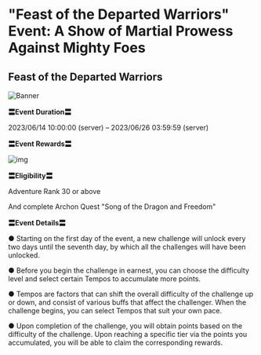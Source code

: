 # "Feast of the Departed Warriors" Event: A Show of Martial Prowess Against Mighty Foes
## Feast of the Departed Warriors
![Banner](https://sdk.hoyoverse.com/upload/ann/2023/05/30/4f8156040f7b26c7246eadf142434285_1481613031742416495.png)

**〓Event Duration〓**

2023/06/14 10:00:00 (server) – 2023/06/26 03:59:59 (server)

**〓Event Rewards〓**

![img](https://sdk.hoyoverse.com/upload/ann/2023/04/27/3122e544546f8922a7968f9a69cb14a5_4156203811290980782.png)

**〓Eligibility〓**

Adventure Rank 30 or above

And complete Archon Quest "Song of the Dragon and Freedom"

**〓Event Details〓**

● Starting on the first day of the event, a new challenge will unlock every two days until the seventh day, by which all the challenges will have been unlocked.

● Before you begin the challenge in earnest, you can choose the difficulty level and select certain Tempos to accumulate more points.

● Tempos are factors that can shift the overall difficulty of the challenge up or down, and consist of various buffs that affect the challenger. When the challenge begins, you can select Tempos that suit your own pace.

● Upon completion of the challenge, you will obtain points based on the difficulty of the challenge. Upon reaching a specific tier via the points you accumulated, you will be able to claim the corresponding rewards.
